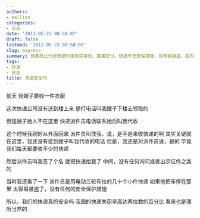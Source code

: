 ```yaml
---
authors:
- eallion
categories:
- 日志
date: '2011-05-23 08:58:07'
draft: false
lastmod: '2011-05-23 08:58:07'
slug: express
summary: 快递员让代收快递时未核实身份，直接交付。快递车无安保措施，货物易被盗。国内快递失窃率高，安全问题令人担忧。
tags:
- 快递
- 安全
title: 快递安全吗
---
```


前天
我嫂子要收一件衣服

这次快递公司没有送到楼上来
是打电话叫我嫂子下楼去领取的

但是嫂子她人不在这里
快递派件员电话联系她后叫我代收

这个时候我刚好从外面回来
派件员叫住我，说，是不是来收快递的啊
其实关键就在这里，我还没有接到嫂子叫我代收的电话
但是，我还是对派件员说，是的
毕竟我们每天都要收不少的快递

然后派件员叫我签了个名
就把快递给我了
中间，没有任何询问或者出示证件之类的

当时我还看了一下
派件员是用电动三轮车拉的几十个小件快递
如果他把车停在那里
太容易被盗了，没有任何的安全保护措施

所以，我们的快递真的安全吗
我国的快递失窃率高达两位数的百分比
看来也是理所当然的